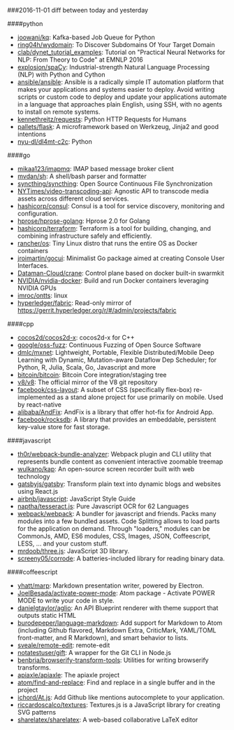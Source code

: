 ###2016-11-01
diff between today and yesterday

####python
* [joowani/kq](https://github.com/joowani/kq): Kafka-based Job Queue for Python
* [ring04h/wydomain](https://github.com/ring04h/wydomain): To Discover Subdomains Of Your Target Domain
* [clab/dynet_tutorial_examples](https://github.com/clab/dynet_tutorial_examples): Tutorial on "Practical Neural Networks for NLP: From Theory to Code" at EMNLP 2016
* [explosion/spaCy](https://github.com/explosion/spaCy):  Industrial-strength Natural Language Processing (NLP) with Python and Cython
* [ansible/ansible](https://github.com/ansible/ansible): Ansible is a radically simple IT automation platform that makes your applications and systems easier to deploy. Avoid writing scripts or custom code to deploy and update your applications automate in a language that approaches plain English, using SSH, with no agents to install on remote systems.
* [kennethreitz/requests](https://github.com/kennethreitz/requests): Python HTTP Requests for Humans
* [pallets/flask](https://github.com/pallets/flask): A microframework based on Werkzeug, Jinja2 and good intentions
* [nyu-dl/dl4mt-c2c](https://github.com/nyu-dl/dl4mt-c2c): Python

####go
* [mikaa123/imapmq](https://github.com/mikaa123/imapmq):  IMAP based message broker client
* [mvdan/sh](https://github.com/mvdan/sh): A shell/bash parser and formatter
* [syncthing/syncthing](https://github.com/syncthing/syncthing): Open Source Continuous File Synchronization
* [NYTimes/video-transcoding-api](https://github.com/NYTimes/video-transcoding-api): Agnostic API to transcode media assets across different cloud services.
* [hashicorp/consul](https://github.com/hashicorp/consul): Consul is a tool for service discovery, monitoring and configuration.
* [hprose/hprose-golang](https://github.com/hprose/hprose-golang): Hprose 2.0 for Golang
* [hashicorp/terraform](https://github.com/hashicorp/terraform): Terraform is a tool for building, changing, and combining infrastructure safely and efficiently.
* [rancher/os](https://github.com/rancher/os): Tiny Linux distro that runs the entire OS as Docker containers
* [jroimartin/gocui](https://github.com/jroimartin/gocui): Minimalist Go package aimed at creating Console User Interfaces.
* [Dataman-Cloud/crane](https://github.com/Dataman-Cloud/crane): Control plane based on docker built-in swarmkit
* [NVIDIA/nvidia-docker](https://github.com/NVIDIA/nvidia-docker): Build and run Docker containers leveraging NVIDIA GPUs
* [imroc/ontts](https://github.com/imroc/ontts): linux
* [hyperledger/fabric](https://github.com/hyperledger/fabric): Read-only mirror of https://gerrit.hyperledger.org/r/#/admin/projects/fabric

####cpp
* [cocos2d/cocos2d-x](https://github.com/cocos2d/cocos2d-x): cocos2d-x for C++
* [google/oss-fuzz](https://github.com/google/oss-fuzz): Continuous Fuzzing of Open Source Software
* [dmlc/mxnet](https://github.com/dmlc/mxnet): Lightweight, Portable, Flexible Distributed/Mobile Deep Learning with Dynamic, Mutation-aware Dataflow Dep Scheduler; for Python, R, Julia, Scala, Go, Javascript and more
* [bitcoin/bitcoin](https://github.com/bitcoin/bitcoin): Bitcoin Core integration/staging tree
* [v8/v8](https://github.com/v8/v8): The official mirror of the V8 git repository
* [facebook/css-layout](https://github.com/facebook/css-layout): A subset of CSS (specifically flex-box) re-implemented as a stand alone project for use primarily on mobile. Used by react-native
* [alibaba/AndFix](https://github.com/alibaba/AndFix): AndFix is a library that offer hot-fix for Android App.
* [facebook/rocksdb](https://github.com/facebook/rocksdb): A library that provides an embeddable, persistent key-value store for fast storage.

####javascript
* [th0r/webpack-bundle-analyzer](https://github.com/th0r/webpack-bundle-analyzer): Webpack plugin and CLI utility that represents bundle content as convenient interactive zoomable treemap
* [wulkano/kap](https://github.com/wulkano/kap): An open-source screen recorder built with web technology
* [gatsbyjs/gatsby](https://github.com/gatsbyjs/gatsby): Transform plain text into dynamic blogs and websites using React.js
* [airbnb/javascript](https://github.com/airbnb/javascript): JavaScript Style Guide
* [naptha/tesseract.js](https://github.com/naptha/tesseract.js): Pure Javascript OCR for 62 Languages 
* [webpack/webpack](https://github.com/webpack/webpack): A bundler for javascript and friends. Packs many modules into a few bundled assets. Code Splitting allows to load parts for the application on demand. Through "loaders," modules can be CommonJs, AMD, ES6 modules, CSS, Images, JSON, Coffeescript, LESS, ... and your custom stuff.
* [mrdoob/three.js](https://github.com/mrdoob/three.js): JavaScript 3D library.
* [screeny05/corrode](https://github.com/screeny05/corrode): A batteries-included library for reading binary data.

####coffeescript
* [yhatt/marp](https://github.com/yhatt/marp): Markdown presentation writer, powered by Electron.
* [JoelBesada/activate-power-mode](https://github.com/JoelBesada/activate-power-mode): Atom package - Activate POWER MODE to write your code in style.
* [danielgtaylor/aglio](https://github.com/danielgtaylor/aglio): An API Blueprint renderer with theme support that outputs static HTML
* [burodepeper/language-markdown](https://github.com/burodepeper/language-markdown): Add support for Markdown to Atom (including Github flavored, Markdown Extra, CriticMark, YAML/TOML front-matter, and R Markdown), and smart behavior to lists.
* [sveale/remote-edit](https://github.com/sveale/remote-edit): remote-edit
* [notatestuser/gift](https://github.com/notatestuser/gift): A wrapper for the Git CLI in Node.js
* [benbria/browserify-transform-tools](https://github.com/benbria/browserify-transform-tools): Utilities for writing browserify transforms.
* [apiaxle/apiaxle](https://github.com/apiaxle/apiaxle): The apiaxle project
* [atom/find-and-replace](https://github.com/atom/find-and-replace): Find and replace in a single buffer and in the project
* [ichord/At.js](https://github.com/ichord/At.js): Add Github like mentions autocomplete to your application.
* [riccardoscalco/textures](https://github.com/riccardoscalco/textures): Textures.js is a JavaScript library for creating SVG patterns
* [sharelatex/sharelatex](https://github.com/sharelatex/sharelatex): A web-based collaborative LaTeX editor
